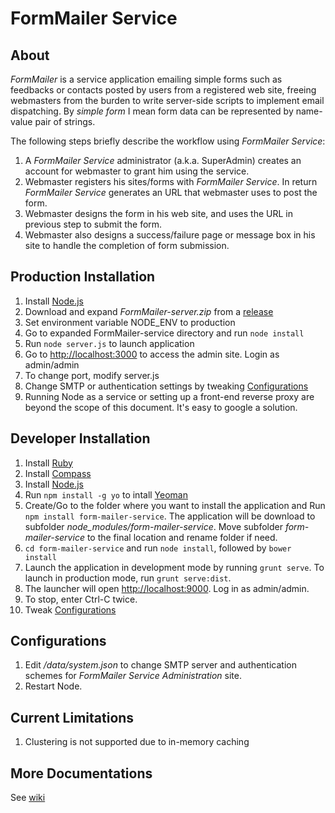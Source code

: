 FormMailer Service
=================
## About 
*FormMailer* is a service application emailing simple forms such as feedbacks or contacts posted by users from a registered web site, freeing webmasters from the burden to write server-side scripts to implement email dispatching. By *simple form* I mean form data can be represented by name-value pair of strings. 

The following steps briefly describe the workflow using *FormMailer Service*:

1. A *FormMailer Service* administrator (a.k.a. SuperAdmin) creates an account for webmaster to grant him using the service.
2. Webmaster registers his sites/forms with *FormMailer Service*. In return *FormMailer Service* generates an URL that webmaster uses to post the form.
3. Webmaster designs the form in his web site, and uses the URL in previous step to submit the form.
4. Webmaster also designs a success/failure page or message box in his site to handle the completion of form submission.

## Production Installation
1. Install [Node.js](http://nodejs.org/)
2. Download and expand *FormMailer-server.zip* from a [release](https://github.com/abbr/FormMailerService/releases)
3. Set environment variable NODE_ENV to production
4. Go to expanded FormMailer-service directory and run `node install`
5. Run `node server.js` to launch application
6. Go to [http://localhost:3000](http://localhost:3000) to access the admin site. Login as admin/admin
7. To change port, modify server.js
8. Change SMTP or authentication settings by tweaking [Configurations](#configurations)
9. Running Node as a service or setting up a front-end reverse proxy are beyond the scope of this document. It's easy to google a solution.


## Developer Installation
1. Install [Ruby](http://www.ruby-lang.org/en/downloads/)
2. Install [Compass](http://compass-style.org/install/)
3. Install [Node.js](http://nodejs.org/)
4. Run `npm install -g yo` to intall [Yeoman](http://yeoman.io/)
5. Create/Go to the folder where you want to install the application and  Run `npm install form-mailer-service`. The application will be download to subfolder *node_modules/form-mailer-service*. Move subfolder *form-mailer-service* to the final location and rename folder if need. 
6. `cd form-mailer-service` and run `node install`, followed by `bower install`
7. Launch the application in development mode by running `grunt serve`. To launch in production mode, run `grunt serve:dist`.
8. The launcher will open [http://localhost:9000](http://localhost:9000). Log in as admin/admin.
9. To stop, enter Ctrl-C twice.
12. Tweak [Configurations](#configurations)

## Configurations
1. Edit */data/system.json* to change SMTP server and authentication schemes for *FormMailer Service Administration* site.
2. Restart Node.

## Current Limitations
1. Clustering is not supported due to in-memory caching

## More Documentations
See [wiki](https://github.com/abbr/FormMailerService/wiki)
